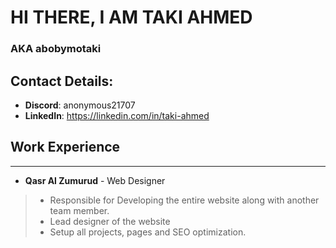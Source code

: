 # HI THERE, I AM TAKI AHMED
### AKA abobymotaki

## Contact Details:
- **Discord**: anonymous21707
- **LinkedIn**: https://linkedin.com/in/taki-ahmed

## Work Experience
---
- **Qasr Al Zumurud** - Web Designer
> - Responsible for Developing the entire website along with another team member.
> - Lead designer of the website
> - Setup all projects, pages and SEO optimization.

<!---
abobymotaki/abobymotaki is a ✨ special ✨ repository because its `README.md` (this file) appears on your GitHub profile.
You can click the Preview link to take a look at your changes.
--->
